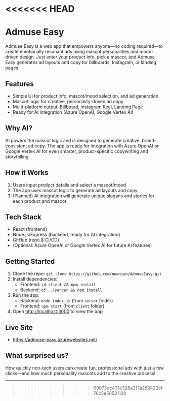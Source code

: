 <<<<<<< HEAD
=======
# Admuse Easy

Admuse Easy is a web app that empowers anyone—no coding required—to create emotionally resonant ads using mascot personalities and mood-driven design. Just enter your product info, pick a mascot, and Admuse Easy generates ad layouts and copy for billboards, Instagram, or landing pages.

## Features
- Simple UI for product info, mascot/mood selection, and ad generation
- Mascot logic for creative, personality-driven ad copy
- Multi-platform output: Billboard, Instagram Reel, Landing Page
- Ready for AI integration (Azure OpenAI, Google Vertex AI)

## Why AI?
AI powers the mascot logic and is designed to generate creative, brand-consistent ad copy. The app is ready for integration with Azure OpenAI or Google Vertex AI for even smarter, product-specific copywriting and storytelling.

## How it Works
1. Users input product details and select a mascot/mood
2. The app uses mascot logic to generate ad layouts and copy
3. (Planned) AI integration will generate unique slogans and stories for each product and mascot

## Tech Stack
- React (frontend)
- Node.js/Express (backend, ready for AI integration)
- GitHub (repo & CI/CD)
- (Optional: Azure OpenAI or Google Vertex AI for future AI features)

## Getting Started
1. Clone the repo: `git clone https://github.com/nuwnian/AdmuseEasy.git`
2. Install dependencies:
   - Frontend: `cd client && npm install`
   - Backend: `cd ../server && npm install`
3. Run the app:
   - Backend: `node index.js` (from `server` folder)
   - Frontend: `npm start` (from `client` folder)
4. Open [http://localhost:3000](http://localhost:3000) to view the app

## Live Site
- https://admuse-easy.azurewebsites.net/


## What surprised us?
How quickly non-tech users can create fun, professional ads with just a few clicks—and how much personality mascots add to the creative process!

---


>>>>>>> 09073dc431e328a317a282422ef76c5e50531120

